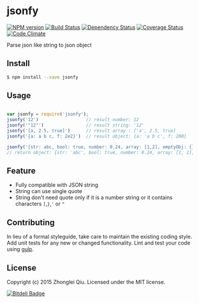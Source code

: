 # jsonfy 
[![NPM version][npm-image]][npm-url] [![Build Status][travis-image]][travis-url] [![Dependency Status][daviddm-url]][daviddm-image] [![Coverage Status][coveralls-image]][coveralls-url] [![Code Climate][climate-image]][climate-url]

Parse json like string to json object


## Install

```bash
$ npm install --save jsonfy
```


## Usage

```javascript

var jsonfy = require('jsonfy');
jsonfy('12')                  // result number: 12
jsonfy('"12"')                // result string: '12'
jsonfy('[a, 2.5, true]')      // result array : ['a', 2.5, true] 
jsonfy('{a: a b c, f: 2e2}')  // result object: {a: 'a b c', f: 200}

jsonfy('{str: abc, bool: true, number: 0.24, array: [1,2], emptyObj: {}}');
// return object: {str: 'abc', bool: true, number: 0.24, array: [1, 2], emptyObj: {}}

```

## Feature

* Fully compatible with JSON string
* String can use single quote
* String don't need quote only if it is a number string or it contains characters `]`,`}`,`'` or `"`



## Contributing

In lieu of a formal styleguide, take care to maintain the existing coding style. Add unit tests for any new or changed functionality. Lint and test your code using [gulp](http://gulpjs.com/).


## License

Copyright (c) 2015 Zhonglei Qiu. Licensed under the MIT license.



[climate-url]: https://codeclimate.com/github/qiu8310/jsonfy
[climate-image]: https://codeclimate.com/github/qiu8310/jsonfy/badges/gpa.svg
[npm-url]: https://npmjs.org/package/jsonfy
[npm-image]: https://badge.fury.io/js/jsonfy.svg
[travis-url]: https://travis-ci.org/qiu8310/jsonfy
[travis-image]: https://travis-ci.org/qiu8310/jsonfy.svg?branch=master
[daviddm-url]: https://david-dm.org/qiu8310/jsonfy.svg?theme=shields.io
[daviddm-image]: https://david-dm.org/qiu8310/jsonfy
[coveralls-url]: https://coveralls.io/r/qiu8310/jsonfy
[coveralls-image]: https://coveralls.io/repos/qiu8310/jsonfy/badge.png


[![Bitdeli Badge](https://d2weczhvl823v0.cloudfront.net/qiu8310/jsonfy/trend.png)](https://bitdeli.com/free "Bitdeli Badge")

